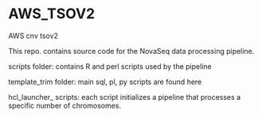 # AWS_TSOV2
AWS cnv tsov2

This repo. contains source code for the NovaSeq data processing pipeline. 

scripts folder: contains R and perl scripts used by the pipeline

template_trim folder: main sql, pl, py scripts are found here

hcl_launcher_ scripts: each script initializes a pipeline that processes a specific number of chromosomes. 
